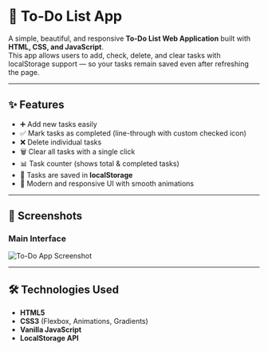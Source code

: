 # 📝 To-Do List App

A simple, beautiful, and responsive **To-Do List Web Application** built with **HTML, CSS, and JavaScript**.  
This app allows users to add, check, delete, and clear tasks with localStorage support — so your tasks remain saved even after refreshing the page.

---

## ✨ Features
- ➕ Add new tasks easily  
- ✅ Mark tasks as completed (line-through with custom checked icon)  
- ❌ Delete individual tasks  
- 🗑️ Clear all tasks with a single click  
- 📊 Task counter (shows total & completed tasks)  
- 💾 Tasks are saved in **localStorage**  
- 🎨 Modern and responsive UI with smooth animations  

---

## 📸 Screenshots
### Main Interface
![To-Do App Screenshot](<img width="779" height="594" alt="demo" src="https://github.com/user-attachments/assets/26010c36-9e61-4480-9c7f-cae5cee0add7" />)


---

## 🛠️ Technologies Used
- **HTML5**
- **CSS3** (Flexbox, Animations, Gradients)
- **Vanilla JavaScript**
- **LocalStorage API**
